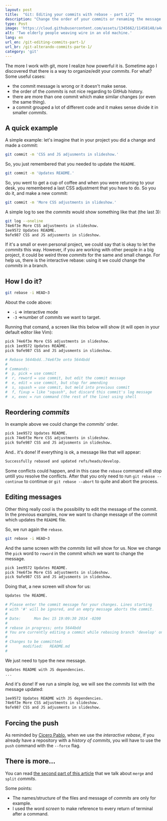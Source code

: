 ```yaml
---
layout: post
title:  "Git: Editing your commits with rebase - part 1/2"
description: "Change the order of your commits or renaming the message of them is easy."
type: Post
image: 'https://cloud.githubusercontent.com/assets/1345662/11458148/a4df143e-96a1-11e5-8799-a9522faa7a66.jpg'
alt: 'Two elderly people weaving wire in an old machine.'
lang: en
url_en: /git-editing-commits-part-1/
url_br: /git-alterando-commits-parte-1/
category: 'git'
---
```


The more I work with git, more I realize how powerful it is. Sometime ago I discovered that there is a way to organize/edit your _commits_. For what? Some useful cases:

* the commit message is wrong or it doesn't make sense.
* the order of the _commits_ is not nice regarding to GitHub history.
* there are more than one commit which make similar changes (or even the same thing).
* a commit grouped a lot of different code and it makes sense divide it in smaller _commits_.

## A quick example

A simple example: let's imagine that in your project you did a change and made a commit:

```bash
git commit -m 'CSS and JS adjusments in slideshow.'
```

So, you just remembered that you needed to update the `README`.

```bash
git commit -m 'Updates README.'
```

So, you went to get a cup of coffee and when you were returning to your desk, you remembered a last CSS adjustment that you have to do. So you do it, and make a new commit:

```bash
git commit -m 'More CSS adjustments in slideshow.'
```

A simple log to see the _commits_ would show something like that (the last 3):

```bash
git log --oneline
74e6f3e More CSS adjustments in slideshow.
1ee9572 Updates README.
9afe987 CSS and JS adjusments in slideshow.
```

If it's a small or even personal project, we could say that is okay to let the _commits_ this way. However, if you are working with other people in a big project, it could be weird three _commits_ for the same and small change. For help us, there is the interactive rebase: using it we could change the _commits_ in a branch.

## How I do it?

```bash
git rebase -i HEAD~3
```

About the code above:

* `-i` => interactive mode
* `-3` =>number of _commits_ we want to target.

Running that comand, a screen like this below will show (it will open in your default editor like Vim):

```bash
pick 74e6f3e More CSS adjustments in slideshow.
pick 1ee9572 Updates README.
pick 9afe987 CSS and JS adjusments in slideshow.

# Rebase 5644bdd..74e6f3e onto 5644bdd
#
# Commands:
#  p, pick = use commit
#  r, reword = use commit, but edit the commit message
#  e, edit = use commit, but stop for amending
#  s, squash = use commit, but meld into previous commit
#  f, fixup = like "squash", but discard this commit's log message
#  x, exec = run command (the rest of the line) using shell
```

## Reordering _commits_

In example above we could change the _commits_' order.

```bash
pick 1ee9572 Updates README.
pick 74e6f3e More CSS adjustments in slideshow.
pick 9afe987 CSS and JS adjusments in slideshow.
```

And.. it's done! If everything is ok, a message like that will appear:

```bash
Successfully rebased and updated refs/heads/develop.
```

Some conflicts could happen, and in this case the `rebase` command will stop untill you resolve the conflicts. After that you only need to run `git rebase --continue` to continue or `git rebase --abort` to quite and abort the process.

## Editing messages

Other thing really cool is the possibility to edit the message of the commit. In the previous examples, now we want to change message of the commit which updates the `README` file.

So, we run again the `rebase`.

```bash
git rebase -i HEAD~3
```

And the same screen with the _commits_ list will show for us. Now we change the `pick` word to `reword` in the commit which we want to change the message.

```bash
pick 1ee9572 Updates README.
pick 74e6f3e More CSS adjustments in slideshow.
pick 9afe987 CSS and JS adjusments in slideshow.
```

Doing that, a new screen will show for us:

```bash
Updates the README.

# Please enter the commit message for your changes. Lines starting
# with '#' will be ignored, and an empty message aborts the commit.
#
# Date:      Mon Dec 15 19:09:30 2014 -0200
#
# rebase in progress; onto 5644bdd
# You are currently editing a commit while rebasing branch 'develop' on '5644bdd'.
#
# Changes to be committed:
#       modified:   README.md
#
```

We just need to type the new message.

```bash
Updates README with JS dependencies.
...
```

And it's done! If we run a simple _log_, we will see the _commits_ list with the message updated:

```bash
1ee9572 Updates README with JS dependencies.
74e6f3e More CSS adjustments in slideshow.
9afe987 CSS and JS adjusments in slideshow.
```

## Forcing the push

As reminded by [Cicero Pablo](https://github.com/ciceropablo), when we use the _interactive rebase_, if you already have a repository with a _history of commits_, you will have to use the `push` command with the `--force` flag.

## There is more...

You can read [the second part of this article](/en/git-editing-commits-part-2/) that we talk about `merge` and `split` _commits_.

Some points:

* The names/structure of the files and message of _commits_ are only for example.
* I used the word _screen_ to make reference to every return of terminal after a command.
